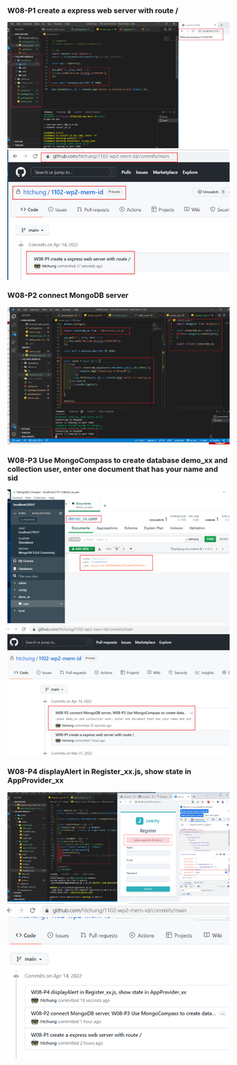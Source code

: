 ### W08-P1 create a express web server with route /

![](w08-p1.png)
![](w08-p1-1.png)

### W08-P2 connect MongoDB server

![](w08-p2.png)

### W08-P3 Use MongoCompass to create database demo_xx and collection user, enter one document that has your name and sid

![](w08-p3.png)
![](w08-p3-1.png)

### W08-P4 displayAlert in Register_xx.js, show state in AppProvider_xx

![](w08-p4.png)
![](w08-p4-1.png)
